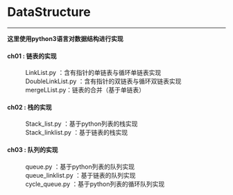 # DataStructure

---

**这里使用python3语言对数据结构进行实现**

#### ch01 : 链表的实现<br/>
&emsp;&emsp;&emsp;LinkList.py ：含有指针的单链表与循环单链表实现<br/>
&emsp;&emsp;&emsp;DoubleLinkList.py ：含有指针的双链表与循环双链表实现<br/>
&emsp;&emsp;&emsp;mergeLList.py：链表的合并（基于单链表）<br/>

#### ch02 : 栈的实现<br/>
&emsp;&emsp;&emsp;Stack_list.py ：基于python列表的栈实现<br/>
&emsp;&emsp;&emsp;Stack_linklist.py ：基于链表的栈实现<br/>

#### ch03 : 队列的实现<br/>
&emsp;&emsp;&emsp;queue.py ：基于python列表的队列实现<br/>
&emsp;&emsp;&emsp;queue_linklist.py ：基于链表的队列实现<br/>
&emsp;&emsp;&emsp;cycle_queue.py ：基于python列表的循环队列实现<br/>
